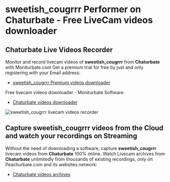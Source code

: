 # sweetish_cougrrr Performer on Chaturbate - Free LiveCam videos downloader

## Chaturbate Live Videos Recorder

Monitor and record livecam videos of **sweetish_cougrrr** from **Chaturbate** with Moniturbate.com
Get a premium trial for free by just and only registering with your Email address:
* [sweetish_cougrrr Premium videos downloader](https://moniturbate.com/request-demo-licence-key.html)

Free livecam videos downloader - Moniturbate Software:
* [Chaturbate videos downloader](https://moniturbate.com/moniturbate-download-software.html)

![sweetish_cougrrr livecam videos recorder](https://peachurnet.com/templates/moniturbate-software.png)


## Capture sweetish_cougrrr videos from the Cloud and watch your recordings on Streaming

Without the need of downloading a software, capture **sweetish_cougrrr** livecam videos from **Chaturbate** 100% online.
Watch Livecam archives from **Chaturbate** unlimitedly from thousands of existing recordings, only on Peachurbate.com and its websites network:
* [Chaturbate videos archives](https://peachurnet.com/)